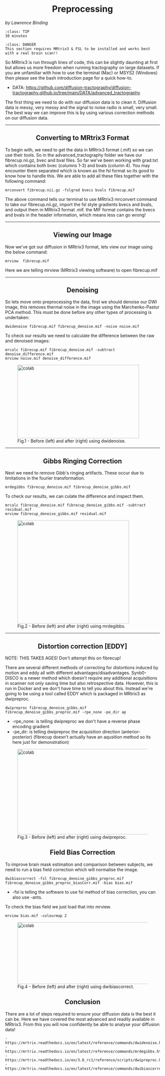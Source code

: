 # Preprocessing
_by Lawrence Binding_

```{admonition} Estimated Time 
:class: TIP
30 minutes
```

```{admonition} Installation REQUIREMENTS 
:class: DANGER
This section requires MRtrix3 & FSL to be installed and works best with a real brain scan!!
```


So MRtrix3 is run through lines of code, this can be slightly daunting at first but allows us more freedom when running tractography on large datasets. If you are unfamiliar with how to use the terminal (Mac) or MSYS2 (Windows) then please see the bash introduction page for a quick how-to. 

* DATA: https://github.com/diffusion-tractography/diffusion-tractography.github.io/tree/main/DATA/advanced_tractography

The first thing we need to do with our diffusion data is to clean it. Diffusion data is messy, very messy and the signal to noise radio is small, very small. The best way we can improve this is by using various correction methods on our diffusion data. 
<style>
h1 {text-align: center;}
h2 {text-align: center;}
</style>

--- 

## Converting to MRtrix3 Format
To begin with, we need to get the data in MRtrix3 format (.mif) so we can use their tools. So in the advanced_tractography folder we have our fibrecup.nii.gz, bvec and bval files. So far we've been working with grad.txt which contains both bvec (columns 1-3) and bvals (column 4). You may encounter them separated which is known as the fsl format so its good to know how to handle this. We are able to add all these files together with the following command:  

```shell
mrconvert fibrecup.nii.gz -fslgrad bvecs bvals fibrecup.mif 
```
The above command tells our terminal to use MRtrix3 mrconvert command to take our fibrecup.nii.gz, import the fsl style gradients bvecs and bvals, and output them in MRtrix3 format .mif. the MIF format contains the bvecs and bvals in the header information, which means less can go wrong!

---
## Viewing our Image  
Now we've got our diffusion in MRtrix3 format, lets view our image using the below command:

```shell
mrview  fibrecup.mif
```
Here we are telling mrview (MRtrix3 viewing software) to open fibrecup.mif

---
## Denoising  
So lets move onto preprocessing the data, first we should denoise our DWI image, this removes thermal noise in the image using the Marchenko-Pastur PCA method. This must be done before any other types of processing is undertaken: 

```shell
dwidenoise fibrecup.mif fibrecup_denoise.mif -noise noise.mif
```
To check our results we need to calculate the difference between the raw and denoised images:

```shell
mrcalc fibrecup.mif fibrecup_denoise.mif -subtract denoise_difference.mif 
mrview noise.mif denoise_difference.mif
```

<figure>
<img src="../../_static/img/dwidenoise.png" alt="colab" style="width:396px;height:239px;">
<figcaption>Fig.1 - Before (left) and after (right) using dwidenoise.</figcaption>
</figure>

---
## Gibbs Ringing Correction
Next we need to remove Gibb's ringing artifacts. These occur due to limitations in the fourier transformation. 

```shell
mrdegibbs fibrecup_denoise.mif fibrecup_denoise_gibbs.mif
```

To check our results, we can culate the difference and inspect them. 

```shell
mrcalc fibrecup_denoise.mif fibrecup_denoise_gibbs.mif -subtract residual.mif
mrview fibrecup_denoise_gibbs.mif residual.mif
```

<figure>
<img src="../../_static/img/ringing.png" alt="colab" style="width:363px;height:336px;">
<figcaption>Fig.2 - Before (left) and after (right) using mrdegibbs.</figcaption>
</figure>

--- 

## Distortion correction [EDDY]
NOTE: THIS TAKES AGES! Don't attempt this on fibrecup!

There are several different methods of correcting for distortions induced by motion and eddy all with different advantages/disadvantages. Synb0-DISCO is a newer method which doesn't require any additional acquisitions in scanner not only saving time but also retrospective data. However, this is run in Docker and we don't have time to tell you about this. Instead we're going to be using a tool called EDDY which is packaged in MRtrix3 as dwipreproc. 

```shell
dwipreproc fibrecup_denoise_gibbs.mif fibrecup_denoise_gibbs_preproc.mif -rpe_none -pe_dir ap
```

* -rpe_none: is telling dwipreproc we don't have a reverse phase encoding gradient 
* -pe_dir: is telling dwipreproc the acquisition direction (anterior-posterior) (fibrecup doesn't actually have an aqusition method so its here just for demonstration)


<figure>
<img src="../../_static/img/eddy.png" alt="colab" style="width:435px;height:278px;">
<figcaption>Fig.3 - Before (left) and after (right) using dwipreproc.</figcaption>
</figure>

## Field Bias Correction 
To improve brain mask estimation and comparison between subjects, we need to run a bias field correction which will normalise the image. 

```shell
dwibiascorrect -fsl fibrecup_denoise_gibbs_preproc.mif fibrecup_denoise_gibbs_preproc_biasCorr.mif -bias bias.mif 
```

* -fsl is telling the software to use fsl method of bias correction, you can also use -ants. 

To check the bias field we just load that into mrview.

```shell
mrview bias.mif -colourmap 2  
```
<figure>
<img src="../../_static/img/biascorrect.png" alt="colab" style="width:540px;height:201px;">
<figcaption>Fig.4 - Before (left) and after (right) using dwibiascorrect.</figcaption>
</figure>


## Conclusion 
There are a lot of steps required to ensure your diffusion data is the best it can be. Here we have covered the most advanced and readily available in MRtrix3. From this you will now confidently be able to analyse your diffusion data!


<style>
  .iframe-container {
		text-align:center;
  		width:100%;
  }
</style>


```{admonition} Further reading
- https://mrtrix.readthedocs.io/en/latest/reference/commands/dwidenoise.html 
- https://mrtrix.readthedocs.io/en/latest/reference/commands/mrdegibbs.html
- https://mrtrix.readthedocs.io/en/3.0_rc1/reference/scripts/dwipreproc.html
- https://mrtrix.readthedocs.io/en/latest/reference/commands/dwibiascorrect.html
```
